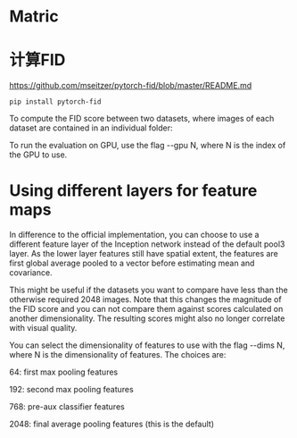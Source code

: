 # Matric

# 计算FID
https://github.com/mseitzer/pytorch-fid/blob/master/README.md

  ```
  pip install pytorch-fid

  ```

  To compute the FID score between two datasets, where images of each dataset are contained in an individual folder:


  To run the evaluation on GPU, use the flag --gpu N, where N is the index of the GPU to use.
  # Using different layers for feature maps
  In difference to the official implementation, you can choose to use a different feature layer of the Inception network instead of the default pool3 layer. As the lower layer features still have spatial extent, the features are first global average pooled to a vector before estimating mean and covariance.

  This might be useful if the datasets you want to compare have less than the otherwise required 2048 images. Note that this changes the magnitude of the FID score and you can not compare them against scores calculated on another dimensionality. The resulting scores might also no longer correlate with visual quality.

  You can select the dimensionality of features to use with the flag --dims N, where N is the dimensionality of features. The choices are:

  64: first max pooling features
  
  192: second max pooling features
  
  768: pre-aux classifier features
  
  2048: final average pooling features (this is the default)
